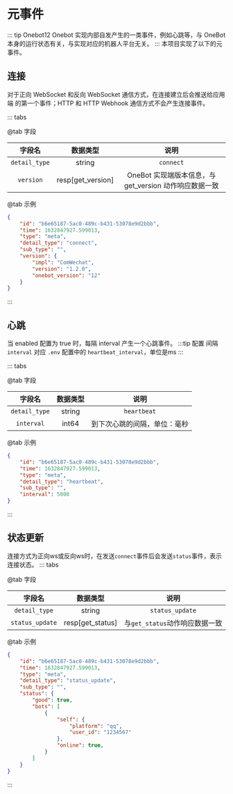 # 元事件
::: tip Onebot12
Onebot 实现内部自发产生的一类事件，例如心跳等，与 OneBot 本身的运行状态有关，与实现对应的机器人平台无关。
:::
本项目实现了以下的元事件。
## 连接<Badge text="标准" type="success" />
对于正向 WebSocket 和反向 WebSocket 通信方式，在连接建立后会推送给应用端
的第一个事件；HTTP 和 HTTP Webhook 通信方式不会产生连接事件。

::: tabs

@tab 字段

|    字段名    | 数据类型 |        说明         |
| :----------: | :------: | :-----------------: |
| `detail_type` | string | `connect` |
| `version` | resp[get_version] | OneBot 实现端版本信息，与 get_version 动作响应数据一致|

@tab 示例
```json
{
    "id": "b6e65187-5ac0-489c-b431-53078e9d2bbb",
    "time": 1632847927.599013,
    "type": "meta",
    "detail_type": "connect",
    "sub_type": "",
    "version": {
        "impl": "ComWechat",
        "version": "1.2.0",
        "onebot_version": "12"
    }
}
```

:::

## 心跳<Badge text="标准" type="success" />
当 enabled 配置为 true 时，每隔 interval 产生一个心跳事件。
:::tip 配置
间隔 `interval` 对应 `.env` 配置中的 `heartbeat_interval`，单位是ms
:::

::: tabs

@tab 字段

|    字段名    | 数据类型 |        说明         |
| :----------: | :------: | :-----------------: |
| `detail_type` | string | `heartbeat` |
| `interval` | int64 | 到下次心跳的间隔，单位：毫秒 |

@tab 示例

```json
{
    "id": "b6e65187-5ac0-489c-b431-53078e9d2bbb",
    "time": 1632847927.599013,
    "type": "meta",
    "detail_type": "heartbeat",
    "sub_type": "",
    "interval": 5000
}
```

:::

## 状态更新<Badge text="标准" type="success" />
连接方式为正向ws或反向ws时，在发送`connect`事件后会发送`status`事件，表示连接状态。
::: tabs

@tab 字段

|    字段名    | 数据类型 |        说明         |
| :----------: | :------: | :-----------------: |
| `detail_type` | string | `status_update` |
| `status_update` | resp[get_status] | 与`get_status`动作响应数据一致 |

@tab 示例

```json
{
    "id": "b6e65187-5ac0-489c-b431-53078e9d2bbb",
    "time": 1632847927.599013,
    "type": "meta",
    "detail_type": "status_update",
    "sub_type": "",
    "status": {
        "good": true,
        "bots": [
            {
                "self": {
                    "platform": "qq",
                    "user_id": "1234567"
                },
                "online": true,
            }
        ]
    }
}

```

:::
